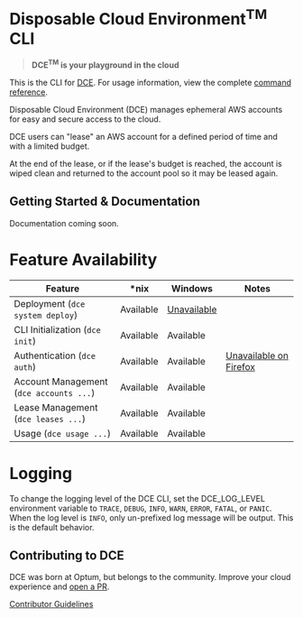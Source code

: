 # Disposable Cloud Environment<sup>TM</SUP> CLI
> **DCE<sup>TM</SUP> is your playground in the cloud**

This is the CLI for [DCE](https://github.com/Optum/dce). For usage information, view the complete [command reference](./docs/dce.md).

Disposable Cloud Environment (DCE) manages ephemeral AWS accounts for easy and secure access to the cloud.

DCE users can "lease" an AWS account for a defined period of time and with a limited budget.

At the end of the lease, or if the lease's budget is reached, the account is wiped clean and returned to the account pool so it may be leased again.

## Getting Started & Documentation

Documentation coming soon.

# Feature Availability

| Feature                                 | *nix        | Windows                                                   | Notes                                                             |
| -----------                             | ----------- | -----------                                               | -----------                                                       |
| Deployment (`dce system deploy`)        | Available   | [Unavailable](https://github.com/Optum/dce-cli/issues/21) |                                                                   |
| CLI Initialization (`dce init`)         | Available   | Available                                                 |                                                                   |
| Authentication (`dce auth`)             | Available   | Available                                                 | [Unavailable on Firefox](https://github.com/Optum/dce/issues/166) |
| Account Management (`dce accounts ...`) | Available   | Available                                                 |                                                                   |
| Lease Management (`dce leases ...`)     | Available   | Available                                                 |                                                                   |
| Usage (`dce usage ...`)                 | Available   | Available                                                 |                                                                   |

# Logging

To change the logging level of the DCE CLI, set the DCE_LOG_LEVEL environment variable to `TRACE`, `DEBUG`, `INFO`, `WARN`, `ERROR`, `FATAL`, or `PANIC`. When the log level is `INFO`, only un-prefixed log message will be output. This is the default behavior.

## Contributing to DCE

DCE was born at Optum, but belongs to the community. Improve your cloud experience and [open a PR](https://github.com/Optum/dce-cli/pulls).

[Contributor Guidelines](./CONTRIBUTING.md)
